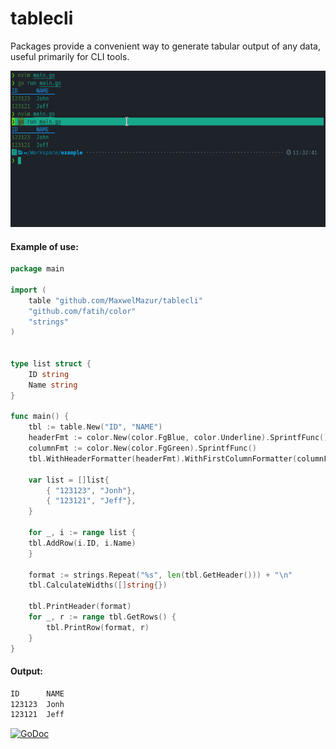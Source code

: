 # tablecli

Packages provide a convenient way to generate tabular output of any data, useful primarily for CLI tools.

<img src="https://raw.githubusercontent.com/MaxwelMazur/tablecli/main/0aac4e6a54c170b06e2bd3848d2b735e.gif?auto=compress&cs=tinysrgb&h=750&w=1260" alt="Girl in a jacket" width="100%" height="250px">

#### Example of use:
```go 
package main

import (
    table "github.com/MaxwelMazur/tablecli"
    "github.com/fatih/color"
    "strings"
)


type list struct {
    ID string 
    Name string
}

func main() {
    tbl := table.New("ID", "NAME")
    headerFmt := color.New(color.FgBlue, color.Underline).SprintfFunc()
    columnFmt := color.New(color.FgGreen).SprintfFunc()
    tbl.WithHeaderFormatter(headerFmt).WithFirstColumnFormatter(columnFmt)

    var list = []list{
        { "123123", "Jonh"},
        { "123121", "Jeff"},
    }

    for _, i := range list {
	tbl.AddRow(i.ID, i.Name)
    }

    format := strings.Repeat("%s", len(tbl.GetHeader())) + "\n"
    tbl.CalculateWidths([]string{})

    tbl.PrintHeader(format)
	for _, r := range tbl.GetRows() {
	    tbl.PrintRow(format, r)
    }
}

```

#### Output: 
```sh
ID      NAME  
123123  Jonh  
123121  Jeff 
```

[![GoDoc](https://godoc.org/github.com/MaxwelMazur/tablecli?status.svg)](https://godoc.org/github.com/MaxwelMazur/tablecli)<br>

